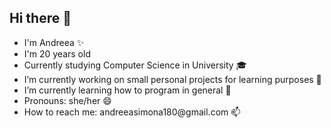 ## Hi there 👋<br>
<ul>
  <li>I'm Andreea ✨</li>
  <li>I'm 20 years old</li>
  <li>Currently studying Computer Science in University 🎓</li>
  <li>I’m currently working on small personal projects for learning purposes 🔭</li>
  <li>I’m currently learning how to program in general 🌱</li>
  <li>Pronouns: she/her 😄</li>
  <li>How to reach me: andreeasimona180@gmail.com 📫</li>
</ul>
<!--
**Grigoras-Andreea/Grigoras-Andreea** is a ✨ _special_ ✨ repository because its `README.md` (this file) appears on your GitHub profile.

Here are some ideas to get you started:

- 🔭 I’m currently working on ...
- 🌱 I’m currently learning ...
- 👯 I’m looking to collaborate on ...
- 🤔 I’m looking for help with ...
- 💬 Ask me about ...
- 📫 How to reach me: ...
- 😄 Pronouns: ...
- ⚡ Fun fact: ...
-->
